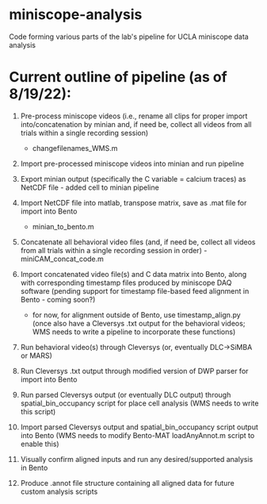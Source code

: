 # miniscope-analysis
Code forming various parts of the lab's pipeline for UCLA miniscope data analysis

# Current outline of pipeline (as of 8/19/22):
1) Pre-process miniscope videos (i.e., rename all clips for proper import into/concatenation by minian and, if need be, collect all videos from all trials within a single recording session)
    - changefilenames_WMS.m

2) Import pre-processed miniscope videos into minian and run pipeline

3) Export minian output (specifically the C variable = calcium traces) as NetCDF file - added cell to minian pipeline

4) Import NetCDF file into matlab, transpose matrix, save as .mat file for import into Bento
    - minian_to_bento.m

5) Concatenate all behavioral video files (and, if need be, collect all videos from all trials within a single recording session in order)
    -miniCAM_concat_code.m

6) Import concatenated video file(s) and C data matrix into Bento, along with corresponding timestamp files produced by miniscope DAQ software (pending support for timestamp file-based feed alignment in Bento - coming soon?)
    - for now, for alignment outside of Bento, use timestamp_align.py (once also have a Cleversys .txt output for the behavioral videos; WMS needs to write a pipeline to incorporate these functions)

7) Run behavioral video(s) through Cleversys (or, eventually DLC->SiMBA or MARS)

8) Run Cleversys .txt output through modified version of DWP parser for import into Bento

9) Run parsed Cleversys output (or eventually DLC output) through spatial_bin_occupancy script for place cell analysis (WMS needs to write this script)

10) Import parsed Cleversys output and spatial_bin_occupancy script output into Bento (WMS needs to modify Bento-MAT loadAnyAnnot.m script to enable this)

11) Visually confirm aligned inputs and run any desired/supported analysis in Bento

12) Produce .annot file structure containing all aligned data for future custom analysis scripts
